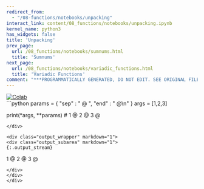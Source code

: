 ```yaml
---
redirect_from:
  - "/08-functions/notebooks/unpacking"
interact_link: content/08_functions/notebooks/unpacking.ipynb
kernel_name: python3
has_widgets: false
title: 'Unpacking'
prev_page:
  url: /08_functions/notebooks/sumnums.html
  title: 'Sumnums'
next_page:
  url: /08_functions/notebooks/variadic_functions.html
  title: 'Variadic Functions'
comment: "***PROGRAMMATICALLY GENERATED, DO NOT EDIT. SEE ORIGINAL FILES IN /content***"
---
```

<a href="https://colab.research.google.com/github/aviadr1/learn-python/blob/master/content/08_functions/notebooks/unpacking.ipynb" target="_blank">
<img src="https://colab.research.google.com/assets/colab-badge.svg" 
     title="Open this file in Google Colab" alt="Colab"/>
</a>




<div markdown="1" class="cell code_cell">
<div class="input_area" markdown="1">
```python
params = {
    "sep" : " @ ",
    "end" : " @\n"
}
args = [1,2,3]

print(*args, **params) # 1 @ 2 @ 3 @

```
</div>

<div class="output_wrapper" markdown="1">
<div class="output_subarea" markdown="1">
{:.output_stream}
```
1 @ 2 @ 3 @
```
</div>
</div>
</div>

